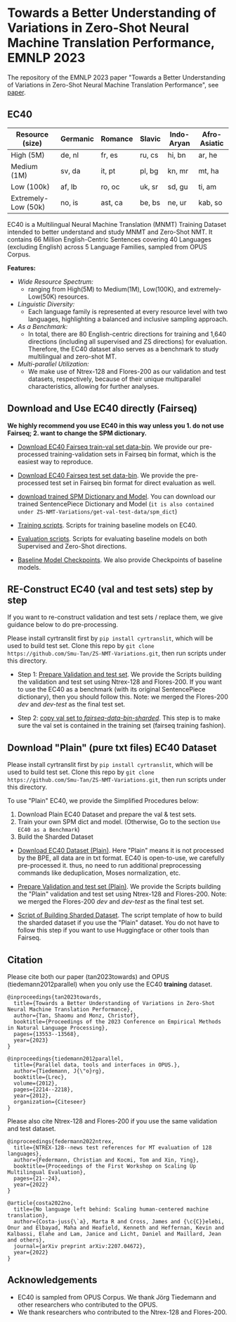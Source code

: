 # Towards a Better Understanding of Variations in Zero-Shot Neural Machine Translation Performance, EMNLP 2023

The repository of the EMNLP 2023 paper "Towards a Better Understanding of Variations in Zero-Shot Neural Machine Translation Performance", see [paper](https://arxiv.org/abs/2310.10385).

## EC40

| Resource (size) | Germanic | Romance | Slavic | Indo-Aryan | Afro-Asiatic |
| --- | --- | --- | --- | --- | --- |
| High (5M) | de, nl | fr, es | ru, cs | hi, bn | ar, he |
| Medium (1M) | sv, da | it, pt | pl, bg | kn, mr | mt, ha |
| Low (100k) | af, lb | ro, oc | uk, sr | sd, gu | ti, am |
| Extremely-Low (50k) | no, is | ast, ca | be, bs | ne, ur | kab, so |

EC40 is a Multilingual Neural Machine Translation (MNMT) Training Dataset intended to better understand and study MNMT and Zero-Shot NMT. It contains 66 Million English-Centric Sentences covering 40 Languages (excluding English) across 5 Language Families, sampled from OPUS Corpus. 

**Features:**
* _Wide Resource Spectrum:_
   * ranging from High(5M) to Medium(1M), Low(100K), and extremely-Low(50K) resources.
* _Linguistic Diversity:_
   * Each language family is represented at every resource level with two languages, highlighting a balanced and inclusive sampling approach.
* _As a Benchmark:_
   * In total, there are 80 English-centric directions for training and 1,640 directions (including all supervised and ZS directions) for evaluation. Therefore, the EC40 dataset also serves as a benchmark to study multilingual and zero-shot MT.
* _Multi-parallel Utilization:_
   * We make use of Ntrex-128 and Flores-200 as our validation and test datasets, respectively, because of their unique multiparallel characteristics, allowing for further analyses.
   
## Download and Use EC40 directly (Fairseq)
**We highly recommend you use EC40 in this way unless you 1. do not use Fairseq; 2. want to change the SPM dictionary.**

* [Download EC40 Fairseq train-val set data-bin](https://drive.google.com/file/d/1Miqeg94qzBr3i_JcoyNOAPhlRzk9flG2/view?usp=drive_link). We provide our pre-processed training-validation sets in Fairseq bin format, which is the easiest way to reproduce.

* [Download EC40 Fairseq test set data-bin](https://drive.google.com/file/d/1jp2SxULDed3KnIOM3gYTIe3557NdWKX9/view?usp=drive_link). We provide the pre-processed test set in Fairseq bin format for direct evaluation as well.

* [download trained SPM Dictionary and Model](https://drive.google.com/drive/folders/1tsZzQraZ7nXTyYjUCaM_JVWUnKRe_aAa?usp=drive_link). You can download our trained SentencePiece Dictionary and Model (`it is also contained under ZS-NMT-Variations/get-val-test-data/spm_dict`)

* [Training scripts](https://github.com/Smu-Tan/ZS-NMT-Variations/tree/main/train-eval-baseline-scripts). Scripts for training baseline models on EC40.

* [Evaluation scripts](https://github.com/Smu-Tan/ZS-NMT-Variations/tree/main/train-eval-baseline-scripts). Scripts for evaluating baseline models on both Supervised and Zero-Shot directions.

* [Baseline Model Checkpoints](https://drive.google.com/drive/folders/1H9PU05mriTHWCWTFXsOM7KYlXpqZte7T?usp=drive_link). We also provide Checkpoints of baseline models.


## RE-Construct EC40 (val and test sets) step by step

If you want to re-construct validation and test sets / replace them, we give guidance below to do pre-processing.

Please install cyrtranslit first by `pip install cyrtranslit`, which will be used to build test set.
Clone this repo by `git clone https://github.com/Smu-Tan/ZS-NMT-Variations.git`, then run scripts under this directory.

* Step 1: [Prepare Validation and test set](https://github.com/Smu-Tan/ZS-NMT-Variations/tree/main/get-val-test-data/get_fairseq_format_scripts). We provide the Scripts building the validation and test set using Ntrex-128 and Flores-200. If you want to use the EC40 as a benchmark (with its original SentencePiece dictionary), then you should follow this. Note: we merged the Flores-200 _dev_ and _dev-test_ as the final test set.

* Step 2: [copy val set to _fairseq-data-bin-sharded_](https://github.com/Smu-Tan/ZS-NMT-Variations/tree/main/get-val-test-data/get_fairseq_format_scripts). This step is to make sure the val set is contained in the training set (fairseq training fashion).


## Download "Plain" (pure txt files) EC40 Dataset

Please install cyrtranslit first by `pip install cyrtranslit`, which will be used to build test set.
Clone this repo by `git clone https://github.com/Smu-Tan/ZS-NMT-Variations.git`, then run scripts under this directory.

To use "Plain" EC40, we provide the Simplified Procedures below:
1. Download Plain EC40 Dataset and prepare the val & test sets.
2. Train your own SPM dict and model. (Otherwise, Go to the section `Use EC40 as a Benchmark`)
3. Build the Sharded Dataset

* [Download EC40 Dataset (Plain)](https://drive.google.com/drive/folders/1nZsDnj3mNKynk2D46frnLfmR9qTFzVM9?usp=drive_link). Here "Plain" means it is not processed by the BPE, all data are in txt format. EC40 is open-to-use, we carefully pre-processed it. thus, no need to run additional preprocessing commands like deduplication, Moses normalization, etc.

* [Prepare Validation and test set (Plain)](https://github.com/Smu-Tan/ZS-NMT-Variations/tree/main/get-val-test-data/get_plain_scripts). We provide the Scripts building the "Plain" validation and test set using Ntrex-128 and Flores-200. Note: we merged the Flores-200 _dev_ and _dev-test_ as the final test set.

* [Script of Building Sharded Dataset](https://drive.google.com/file/d/1FAJEHcv8rM06iKF4zbuk2IYs2i6Tyz5A/view?usp=drive_link). The script template of how to build the sharded dataset if you use the "Plain" dataset. You do not have to follow this step if you want to use Huggingface or other tools than Fairseq.


## Citation

Please cite both our paper (tan2023towards) and OPUS (tiedemann2012parallel) when you only use the EC40 **training** dataset.

```
@inproceedings{tan2023towards,
  title={Towards a Better Understanding of Variations in Zero-Shot Neural Machine Translation Performance},
  author={Tan, Shaomu and Monz, Christof},
  booktitle={Proceedings of the 2023 Conference on Empirical Methods in Natural Language Processing},
  pages={13553--13568},
  year={2023}
}
```
```
@inproceedings{tiedemann2012parallel,
  title={Parallel data, tools and interfaces in OPUS.},
  author={Tiedemann, J{\"o}rg},
  booktitle={Lrec},
  volume={2012},
  pages={2214--2218},
  year={2012},
  organization={Citeseer}
}
```

Please also cite Ntrex-128 and Flores-200 if you use the same validation and test dataset.

```
@inproceedings{federmann2022ntrex,
  title={NTREX-128--news test references for MT evaluation of 128 languages},
  author={Federmann, Christian and Kocmi, Tom and Xin, Ying},
  booktitle={Proceedings of the First Workshop on Scaling Up Multilingual Evaluation},
  pages={21--24},
  year={2022}
}
```
```
@article{costa2022no,
  title={No language left behind: Scaling human-centered machine translation},
  author={Costa-juss{\`a}, Marta R and Cross, James and {\c{C}}elebi, Onur and Elbayad, Maha and Heafield, Kenneth and Heffernan, Kevin and Kalbassi, Elahe and Lam, Janice and Licht, Daniel and Maillard, Jean and others},
  journal={arXiv preprint arXiv:2207.04672},
  year={2022}
}
```

## Acknowledgements
* EC40 is sampled from OPUS Corpus. We thank Jörg Tiedemann and other researchers who contributed to the OPUS. 
* We thank researchers who contributed to the Ntrex-128 and Flores-200. 

